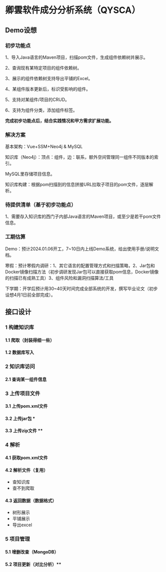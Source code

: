 # 卿雲软件成分分析系统（QYSCA）

## Demo设想

### 初步功能点

1、导入Java语言的Maven项目，扫描pom文件，生成组件依赖树并展示。

2、查询现有某特定项目的组件依赖树。

3、展示的组件依赖树支持导出平铺的Excel。

4、某组件版本更新后，标识受影响的组件。

5、支持对某组件/项目的CRUD。

6、支持为组件分类，添加组件标签。

**完成初步功能点后，结合实践情况和甲方需求扩展功能。**

### 解决方案

基本架构：Vue+SSM+Neo4j & MySQL

知识库（Neo4j）：顶点：组件，边：联系，额外空间管理同一组件不同版本的索引。

MySQL里存储项目信息。

知识库构建：根据pom扫描到的信息拼接URL拉取子项目的pom文件，逐层解析。

### 待提供清单（基于初步功能点）

1、需要存入知识库的西门子内部Java语言的Maven项目，或至少是若干pom文件信息。

### 工期估算

Demo：预计2024.01.06开工，7~10日内上线Demo系统，给出使用手册/说明文档。

寒假：预计寒假内调研：1、其它语言的配置管理方式和扫描策略，2、Jar包和Docker镜像扫描方法（初步调研发现Jar包可以直接获取pom信息，Docker镜像的扫描已有成熟工具）3、组件风险和漏洞扫描算法/工具

下学期：开学后预计用30~40天时间完成全部系统的开发，撰写毕业论文（初步设想4月1日前全部完成）。

## 接口设计

### 1 构建知识库

#### 1.1 爬取（封装得细一些）

#### 1.2 数据库写入

### 2 知识库访问

#### 2.1 查询某一组件信息

### 3 上传项目文件

#### 3.1 上传pom.xml文件

#### 3.2 上传jar包 *

#### 3.3 上传zip文件 **

### 4 解析

#### 4.1 获取pom.xml文件

#### 4.2 解析文件（复用）

- 查知识库
- 查不到爬取

#### 4.3 返回数据（数据格式）

- 树形展示
- 平铺展示
- 导出excel

### 5 项目管理

#### 5.1 增删改查（MongoDB）

#### 5.2 项目更新（对比分析）**